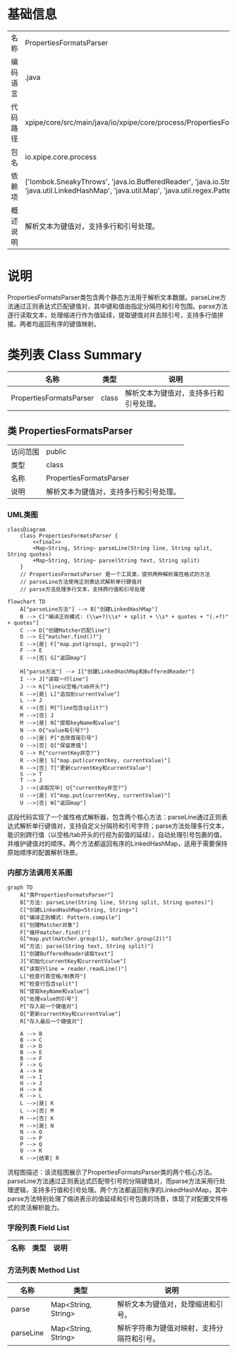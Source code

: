 # 基础信息

|      |      |
|------|------|
| 名称 | PropertiesFormatsParser |
| 编码语言 | .java |
| 代码路径 | xpipe/core/src/main/java/io/xpipe/core/process/PropertiesFormatsParser.java |
| 包名 | io.xpipe.core.process |
| 依赖项 | ['lombok.SneakyThrows', 'java.io.BufferedReader', 'java.io.StringReader', 'java.util.LinkedHashMap', 'java.util.Map', 'java.util.regex.Pattern'] |
| 概述说明 | 解析文本为键值对，支持多行和引号处理。 |

# 说明

PropertiesFormatsParser类包含两个静态方法用于解析文本数据。parseLine方法通过正则表达式匹配键值对，其中键和值由指定分隔符和引号包围。parse方法逐行读取文本，处理缩进行作为值延续，提取键值对并去除引号，支持多行值拼接。两者均返回有序的键值映射。

# 类列表 Class Summary

| 名称   | 类型  | 说明 |
|-------|------|-------------|
| PropertiesFormatsParser | class | 解析文本为键值对，支持多行和引号处理。 |



## 类 PropertiesFormatsParser

|      |      |
|------|------|
| 访问范围 | public |
| 类型 | class |
| 名称 | PropertiesFormatsParser |
| 说明 | 解析文本为键值对，支持多行和引号处理。 |


### UML类图

```mermaid
classDiagram
    class PropertiesFormatsParser {
        <<final>>
        +Map~String, String~ parseLine(String line, String split, String quotes)
        +Map~String, String~ parse(String text, String split)
    }
    // PropertiesFormatsParser 是一个工具类，提供两种解析属性格式的方法
    // parseLine方法使用正则表达式解析单行键值对
    // parse方法处理多行文本，支持跨行值和引号处理
```

```mermaid
flowchart TD
    A["parseLine方法"] --> B["创建LinkedHashMap"]
    B --> C["编译正则模式: (\\w+?)\\s* + split + \\s* + quotes + "(.+?)" + quotes"]
    C --> D["创建Matcher匹配line"]
    D --> E{"matcher.find()?"}
    E -->|是| F["map.put(group1, group2)"]
    F --> E
    E -->|否| G["返回map"]

    H["parse方法"] --> I["创建LinkedHashMap和BufferedReader"]
    I --> J["读取一行line"]
    J --> K{"line以空格/tab开头?"}
    K -->|是| L["追加到currentValue"]
    L --> J
    K -->|否| M{"line包含split?"}
    M -->|否| J
    M -->|是| N["提取keyName和value"]
    N --> O{"value有引号?"}
    O -->|是| P["去除首尾引号"]
    O -->|否| Q["保留原值"]
    Q --> R{"currentKey非空?"}
    R -->|是| S["map.put(currentKey, currentValue)"]
    R -->|否| T["更新currentKey和currentValue"]
    S --> T
    T --> J
    J -->|读取完毕| U{"currentKey非空?"}
    U -->|是| V["map.put(currentKey, currentValue)"]
    U -->|否| W["返回map"]
```

这段代码实现了一个属性格式解析器，包含两个核心方法：parseLine通过正则表达式解析单行键值对，支持自定义分隔符和引号字符；parse方法处理多行文本，能识别跨行值（以空格/tab开头的行视为前值的延续），自动处理引号包裹的值，并维护键值对的顺序。两个方法都返回有序的LinkedHashMap，适用于需要保持原始顺序的配置解析场景。


### 内部方法调用关系图

```mermaid
graph TD
    A["类PropertiesFormatsParser"]
    B["方法: parseLine(String line, String split, String quotes)"]
    C["创建LinkedHashMap<String, String>"]
    D["编译正则模式: Pattern.compile"]
    E["创建Matcher对象"]
    F["循环matcher.find()"]
    G["map.put(matcher.group(1), matcher.group(2))"]
    H["方法: parse(String text, String split)"]
    I["创建BufferedReader读取text"]
    J["初始化currentKey和currentValue"]
    K["读取行line = reader.readLine()"]
    L["检查行首空格/制表符"]
    M["检查行包含split"]
    N["提取keyName和value"]
    O["处理value的引号"]
    P["存入前一个键值对"]
    Q["更新currentKey和currentValue"]
    R["存入最后一个键值对"]

    A --> B
    B --> C
    B --> D
    B --> E
    B --> F
    F --> G
    A --> H
    H --> I
    H --> J
    H --> K
    K --> L
    L -->|是| K
    L -->|否| M
    M -->|否| K
    M -->|是| N
    N --> O
    O --> P
    P --> Q
    Q --> K
    K -->|结束| R
```

流程图描述：该流程图展示了PropertiesFormatsParser类的两个核心方法。parseLine方法通过正则表达式匹配带引号的分隔键值对，而parse方法采用行处理逻辑，支持多行值和引号处理。两个方法都返回有序的LinkedHashMap，其中parse方法特别处理了缩进表示的值延续和引号包裹的场景，体现了对配置文件格式的灵活解析能力。

### 字段列表 Field List

| 名称  | 类型  | 说明 |
|-------|-------|------|

### 方法列表 Method List

| 名称  | 类型  | 说明 |
|-------|-------|------|
| parse | Map<String, String> | 解析文本为键值对，处理缩进和引号。 |
| parseLine | Map<String, String> | 解析字符串为键值对映射，支持分隔符和引号。 |




